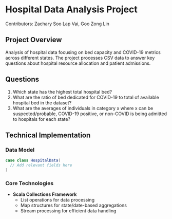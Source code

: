 # Hospital Data Analysis Project
Contributors: Zachary Soo Lap Vai, Goo Zong Lin

## Project Overview
Analysis of hospital data focusing on bed capacity and COVID-19 metrics across different states. The project processes CSV data to answer key questions about hospital resource allocation and patient admissions.

## Questions
1. Which state has the highest total hospital bed?
2. What are the ratio of bed dedicated for COVID-19 to total of available hospital bed in the dataset?
3. What are the averages of individuals in category x where x can be suspected/probable, COVID-19 positive, or non-COVID is being admitted to hospitals for each state?


## Technical Implementation

### Data Model
```scala
case class HospitalData(
  // Add relevant fields here
)
```

### Core Technologies
- **Scala Collections Framework**
    - List operations for data processing
    - Map structures for state/date-based aggregations
    - Stream processing for efficient data handling
